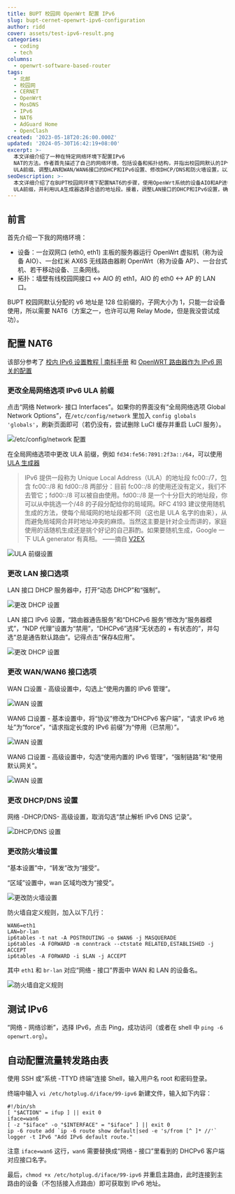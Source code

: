 ```yaml
---
title: BUPT 校园网 OpenWrt 配置 IPv6
slug: bupt-cernet-openwrt-ipv6-configuration
author: ridd
cover: assets/test-ipv6-result.png
categories:
  - coding
  - tech
columns:
  - openwrt-software-based-router
tags:
  - 北邮
  - 校园网
  - CERNET
  - OpenWrt
  - MosDNS
  - IPv6
  - NAT6
  - AdGuard Home
  - OpenClash
created: '2023-05-18T20:26:00.000Z'
updated: '2024-05-30T16:42:19+08:00'
excerpt: >-
  本文详细介绍了一种在特定网络环境下配置IPv6
  NAT的方法。作者首先描述了自己的网络环境，包括设备和拓扑结构，并指出校园网默认的IPv6地址分配方式导致只能单设备使用，因此需要进行NAT6配置。配置过程参考了校内外的IPv6设置教程，主要包括更改全局网络选项中的IPv6
  ULA前缀、调整LAN和WAN/WAN6接口的DHCP和IPv6设置、修改DHCP/DNS和防火墙设置，以及添加防火墙自定义规则。此外，作者还介绍了如何测试IPv6连接和自动配置流量转发路由表，确保网络中的设备能够成功获取并使用IPv6地址。整个配置过程详细且实用，适合需要解决类似网络问题的用户参考。
seoDescription: >-
  本文详细介绍了在BUPT校园网环境下配置NAT6的步骤，使用OpenWrt系统的设备AIO和AP进行网络设置。首先，通过更改全局网络选项中的IPv6
  ULA前缀，并利用ULA生成器选择合适的地址段。接着，调整LAN接口的DHCP和IPv6设置，确保路由器通告和DHCPv6服务以服务器模式运行。此外，对WAN/WAN6接口进行相应设置，包括启用内置的IPv6管理、调整DHCPv6客户端协议等。最后，通过防火墙设置和自定义规则，实现IPv6流量的转发和NAT。文章还提供了测试IPv6连接和自动配置流量转发路由表的方法，确保网络设备能有效获取IPv6地址，优化网络环境。
---
```


## 前言

首先介绍一下我的网络环境：

- 设备：一台双网口 (eth0, eth1) 主板的服务器运行 OpenWrt 虚拟机（称为设备 AIO）、一台红米 AX6S 无线路由器刷 OpenWrt（称为设备 AP）、一台台式机、若干移动设备、三条网线。
- 拓扑：墙壁有线校园网接口 <-> AIO 的 eth1，AIO 的 eth0 <-> AP 的 LAN 口。

BUPT 校园网默认分配的 v6 地址是 128 位前缀的，子网大小为 1，只能一台设备使用，所以需要 NAT6（方案之一，也许可以用 Relay Mode，但是我没尝试成功）。

## 配置 NAT6

该部分参考了 [校内 IPv6 设置教程 | 南科手册](https://sustech.online/service/network/ipv6/) 和 [OpenWRT 路由器作为 IPv6 网关的配置](https://github.com/tuna/ipv6.tsinghua.edu.cn/blob/master/openwrt.md)

### 更改全局网络选项 IPv6 ULA 前缀

点击“网络 Network- 接口 Interfaces”。如果你的界面没有“全局网络选项 Global Network Options”，在`/etc/config/network` 里加入 `config globals 'globals'`，刷新页面即可（若仍没有，尝试删除 LuCI 缓存并重启 LuCI 服务）。

![/etc/config/network 配置](assets/20240118222203.png)

在全局网络选项中更改 ULA 前缀，例如 `fd34:fe56:7891:2f3a::/64`，可以使用 [ULA 生成器](https://www.unique-local-ipv6.com/)
> IPv6 提供一段称为 Unique Local Address（ULA）的地址段 fc00::/7，包含 fc00::/8 和 fd00::/8 两部分：目前 fc00::/8 的使用还没有定义，我们不去管它；fd00::/8 可以被自由使用。fd00::/8 是一个十分巨大的地址段，你可以从中挑选一个/48 的子段分配给你的局域网。RFC 4193 建议使用随机生成的方法，使每个局域网的地址段都不同（这也是 ULA 名字的由来），从而避免局域网合并时地址冲突的麻烦。当然这主要是针对企业而讲的，家庭使用的话随机生成还是挑个好记的自己斟酌。如果要随机生成，Google 一下 ULA generator 有真相。
> ——摘自 [V2EX](https://www.v2ex.com/t/488116)

![ULA 前缀设置](assets/20240118222722.png)

### 更改 LAN 接口选项

LAN 接口 DHCP 服务器中，打开“动态 DHCP”和“强制”。

![更改 DHCP 设置](assets/20240118222753.png)

LAN 接口 IPv6 设置，“路由器通告服务”和“DHCPv6 服务”修改为“服务器模式”，“NDP 代理”设置为“禁用”，“DHCPv6”选择“无状态的 + 有状态的”，并勾选“总是通告默认路由”。记得点击“保存&应用”。

![更改 DHCP 设置](assets/20240118222818.png)

### 更改 WAN/WAN6 接口选项

WAN 口设置 - 高级设置中，勾选上“使用内置的 IPv6 管理”。

![WAN 设置](assets/20240118222838.png)

WAN6 口设置 - 基本设置中，将“协议”修改为“DHCPv6 客户端”，“请求 IPv6 地址”为“force”，“请求指定长度的 IPv6 前缀”为“停用（已禁用）”。

![WAN 设置](assets/20240118222856.png)

WAN6 口设置 - 高级设置中，勾选“使用内置的 IPv6 管理”，“强制链路”和“使用默认网关”。

![WAN 设置](assets/20240118222914.png)

### 更改 DHCP/DNS 设置

网络 -DHCP/DNS- 高级设置，取消勾选“禁止解析 IPv6 DNS 记录”。

![DHCP/DNS 设置](assets/20240118222927.png)

### 更改防火墙设置

“基本设置”中，“转发”改为“接受”。

“区域”设置中，wan 区域均改为“接受”。

![更改防火墙设置](assets/20240118222939.png)

防火墙自定义规则，加入以下几行：

```
WAN6=eth1
LAN=br-lan
ip6tables -t nat -A POSTROUTING -o $WAN6 -j MASQUERADE
ip6tables -A FORWARD -m conntrack --ctstate RELATED,ESTABLISHED -j ACCEPT
ip6tables -A FORWARD -i $LAN -j ACCEPT
```

其中 `eth1` 和 `br-lan` 对应“网络 - 接口”界面中 WAN 和 LAN 的设备名。

![防火墙自定义规则](assets/20240118222956.png)

## 测试 IPv6

“网络 - 网络诊断”，选择 IPv6，点击 Ping，成功访问（或者在 shell 中 `ping -6 openwrt.org`）。

## 自动配置流量转发路由表

使用 SSH 或“系统 -TTYD 终端”连接 Shell，输入用户名 root 和密码登录。

终端中输入 `vi /etc/hotplug.d/iface/99-ipv6` 新建文件，输入如下内容：

```shell
#!/bin/sh
[ "$ACTION" = ifup ] || exit 0
iface=wan6
[ -z "$iface" -o "$INTERFACE" = "$iface" ] || exit 0
ip -6 route add `ip -6 route show default|sed -e 's/from [^ ]* //'`
logger -t IPv6 "Add IPv6 default route."
```

注意 `iface=wan6` 这行，`wan6` 需要替换成“网络 - 接口”里看到的 DHCPv6 客户端对应接口名字。

最后，`chmod +x /etc/hotplug.d/iface/99-ipv6` 并重启主路由，此时连接到主路由的设备（不包括接入点路由）即可获取到 IPv6 地址。
